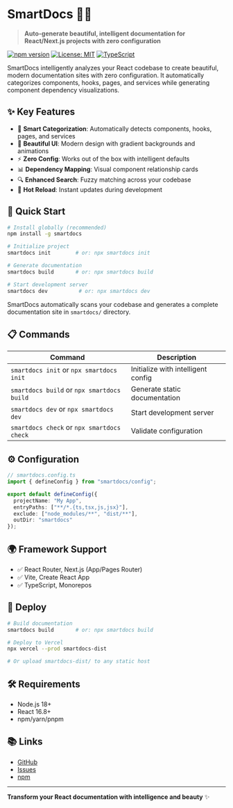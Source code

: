 # SmartDocs 🧠✨

> **Auto-generate beautiful, intelligent documentation for React/Next.js projects with zero configuration**

[![npm version](https://badge.fury.io/js/smartdocs.svg)](https://www.npmjs.com/package/smartdocs)
[![License: MIT](https://img.shields.io/badge/License-MIT-yellow.svg)](https://opensource.org/licenses/MIT)
[![TypeScript](https://img.shields.io/badge/TypeScript-Ready-blue.svg)](https://www.typescriptlang.org/)

SmartDocs intelligently analyzes your React codebase to create beautiful, modern documentation sites with zero configuration. It automatically categorizes components, hooks, pages, and services while generating component dependency visualizations.

## ✨ Key Features

- 🧠 **Smart Categorization**: Automatically detects components, hooks, pages, and services
- 🎨 **Beautiful UI**: Modern design with gradient backgrounds and animations
- ⚡ **Zero Config**: Works out of the box with intelligent defaults
- 📊 **Dependency Mapping**: Visual component relationship cards
- 🔍 **Enhanced Search**: Fuzzy matching across your codebase
- 🚀 **Hot Reload**: Instant updates during development

## 🚀 Quick Start

```bash
# Install globally (recommended)
npm install -g smartdocs

# Initialize project
smartdocs init        # or: npx smartdocs init

# Generate documentation  
smartdocs build       # or: npx smartdocs build

# Start development server
smartdocs dev          # or: npx smartdocs dev
```

SmartDocs automatically scans your codebase and generates a complete documentation site in `smartdocs/` directory.

## 📋 Commands

| Command | Description |
|---------|-------------|
| `smartdocs init` or `npx smartdocs init` | Initialize with intelligent config |
| `smartdocs build` or `npx smartdocs build` | Generate static documentation |
| `smartdocs dev` or `npx smartdocs dev` | Start development server |
| `smartdocs check` or `npx smartdocs check` | Validate configuration |

## ⚙️ Configuration

```typescript
// smartdocs.config.ts
import { defineConfig } from "smartdocs/config";

export default defineConfig({
  projectName: "My App",
  entryPaths: ["**/*.{ts,tsx,js,jsx}"],
  exclude: ["node_modules/**", "dist/**"],
  outDir: "smartdocs"
});
```

## 🌍 Framework Support

- ✅ React Router, Next.js (App/Pages Router)
- ✅ Vite, Create React App
- ✅ TypeScript, Monorepos

## 🚀 Deploy

```bash
# Build documentation
smartdocs build       # or: npx smartdocs build

# Deploy to Vercel
npx vercel --prod smartdocs-dist

# Or upload smartdocs-dist/ to any static host
```

## 🛠️ Requirements

- Node.js 18+
- React 16.8+
- npm/yarn/pnpm

## 📚 Links

- [GitHub](https://github.com/abdelrahman18036/smartdocs)
- [Issues](https://github.com/abdelrahman18036/smartdocs/issues)
- [npm](https://www.npmjs.com/package/smartdocs)

---

**Transform your React documentation with intelligence and beauty** ✨
